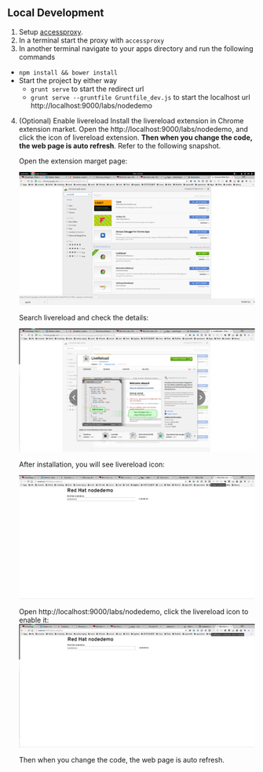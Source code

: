 ## Local Development

1. Setup [accessproxy](https://github.com/redhataccess/accessproxy).
2. In a terminal start the proxy with `accessproxy`
3. In another terminal navigate to your apps directory and run the following commands
  - `npm install && bower install`
  - Start the project by either way
    - `grunt serve` to start the redirect url
    - `grunt serve --gruntfile Gruntfile_dev.js` to start the localhost url http://localhost:9000/labs/nodedemo
4. (Optional) Enable livereload
    Install the livereload extension in Chrome extension market.
    Open the http://localhost:9000/labs/nodedemo, and click the icon of livereload extension. **Then when you change the code, the web page is auto refresh**. Refer to the following snapshot.
    
    
    Open the extension marget page: 
    
    ![alt tag](readme_picture/step1.png)
    
    
    Search livereload and check the details: 
    
    ![alt tag](readme_picture/step2.png)
    
    
    After installation, you will see livereload icon: 
    
    ![alt tag](readme_picture/step3.png)
    
    
    Open http://localhost:9000/labs/nodedemo, click the livereload icon to enable it: 
    ![alt tag](readme_picture/step4.png)
    
    Then when you change the code, the web page is auto refresh.